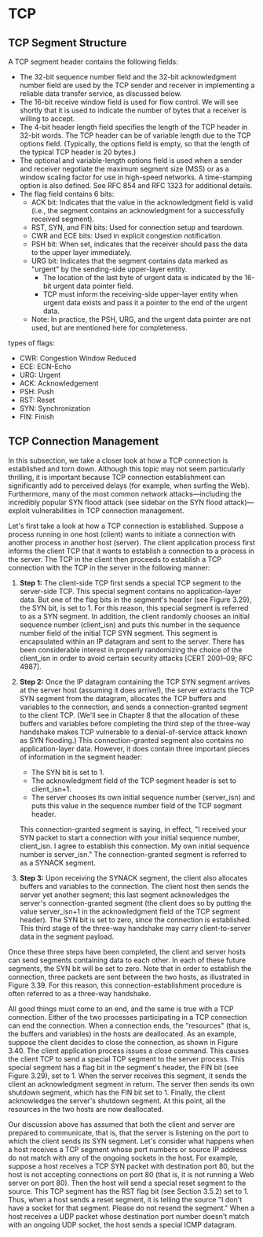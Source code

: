 # TCP

## TCP Segment Structure
A TCP segment header contains the following fields:
- The 32-bit sequence number field and the 32-bit acknowledgment number field are used by the TCP sender and receiver in implementing a reliable data transfer service, as discussed below.
- The 16-bit receive window field is used for flow control. We will see shortly that it is used to indicate the number of bytes that a receiver is willing to accept.
- The 4-bit header length field specifies the length of the TCP header in 32-bit words. The TCP header can be of variable length due to the TCP options field. (Typically, the options field is empty, so that the length of the typical TCP header is 20 bytes.)
- The optional and variable-length options field is used when a sender and receiver negotiate the maximum segment size (MSS) or as a window scaling factor for use in high-speed networks. A time-stamping option is also defined. See RFC 854 and RFC 1323 for additional details.
- The flag field contains 6 bits:
  - ACK bit: Indicates that the value in the acknowledgment field is valid (i.e., the segment contains an acknowledgment for a successfully received segment).
  - RST, SYN, and FIN bits: Used for connection setup and teardown.
  - CWR and ECE bits: Used in explicit congestion notification.
  - PSH bit: When set, indicates that the receiver should pass the data to the upper layer immediately.
  - URG bit: Indicates that the segment contains data marked as "urgent" by the sending-side upper-layer entity.
    - The location of the last byte of urgent data is indicated by the 16-bit urgent data pointer field.
    - TCP must inform the receiving-side upper-layer entity when urgent data exists and pass it a pointer to the end of the urgent data.
  - Note: In practice, the PSH, URG, and the urgent data pointer are not used, but are mentioned here for completeness.

types of flags:
- CWR: Congestion Window Reduced
- ECE: ECN-Echo
- URG: Urgent
- ACK: Acknowledgement
- PSH: Push
- RST: Reset
- SYN: Synchronization
- FIN: Finish

## TCP Connection Management

In this subsection, we take a closer look at how a TCP connection is established and torn down. Although this topic may not seem particularly thrilling, it is important because TCP connection establishment can significantly add to perceived delays (for example, when surfing the Web). Furthermore, many of the most common network attacks—including the incredibly popular SYN flood attack (see sidebar on the SYN flood attack)—exploit vulnerabilities in TCP connection management.

Let's first take a look at how a TCP connection is established. Suppose a process running in one host (client) wants to initiate a connection with another process in another host (server). The client application process first informs the client TCP that it wants to establish a connection to a process in the server. The TCP in the client then proceeds to establish a TCP connection with the TCP in the server in the following manner:

1. **Step 1:** The client-side TCP first sends a special TCP segment to the server-side TCP. This special segment contains no application-layer data. But one of the flag bits in the segment's header (see Figure 3.29), the SYN bit, is set to 1. For this reason, this special segment is referred to as a SYN segment. In addition, the client randomly chooses an initial sequence number (client_isn) and puts this number in the sequence number field of the initial TCP SYN segment. This segment is encapsulated within an IP datagram and sent to the server. There has been considerable interest in properly randomizing the choice of the client_isn in order to avoid certain security attacks [CERT 2001–09; RFC 4987].

2. **Step 2:** Once the IP datagram containing the TCP SYN segment arrives at the server host (assuming it does arrive!), the server extracts the TCP SYN segment from the datagram, allocates the TCP buffers and variables to the connection, and sends a connection-granted segment to the client TCP. (We'll see in Chapter 8 that the allocation of these buffers and variables before completing the third step of the three-way handshake makes TCP vulnerable to a denial-of-service attack known as SYN flooding.) This connection-granted segment also contains no application-layer data. However, it does contain three important pieces of information in the segment header:
   - The SYN bit is set to 1.
   - The acknowledgment field of the TCP segment header is set to client_isn+1.
   - The server chooses its own initial sequence number (server_isn) and puts this value in the sequence number field of the TCP segment header.
   
   This connection-granted segment is saying, in effect, "I received your SYN packet to start a connection with your initial sequence number, client_isn. I agree to establish this connection. My own initial sequence number is server_isn." The connection-granted segment is referred to as a SYNACK segment.

3. **Step 3:** Upon receiving the SYNACK segment, the client also allocates buffers and variables to the connection. The client host then sends the server yet another segment; this last segment acknowledges the server's connection-granted segment (the client does so by putting the value server_isn+1 in the acknowledgment field of the TCP segment header). The SYN bit is set to zero, since the connection is established. This third stage of the three-way handshake may carry client-to-server data in the segment payload.

Once these three steps have been completed, the client and server hosts can send segments containing data to each other. In each of these future segments, the SYN bit will be set to zero. Note that in order to establish the connection, three packets are sent between the two hosts, as illustrated in Figure 3.39. For this reason, this connection-establishment procedure is often referred to as a three-way handshake.

All good things must come to an end, and the same is true with a TCP connection. Either of the two processes participating in a TCP connection can end the connection. When a connection ends, the "resources" (that is, the buffers and variables) in the hosts are deallocated. As an example, suppose the client decides to close the connection, as shown in Figure 3.40. The client application process issues a close command. This causes the client TCP to send a special TCP segment to the server process. This special segment has a flag bit in the segment's header, the FIN bit (see Figure 3.29), set to 1. When the server receives this segment, it sends the client an acknowledgment segment in return. The server then sends its own shutdown segment, which has the FIN bit set to 1. Finally, the client acknowledges the server's shutdown segment. At this point, all the resources in the two hosts are now deallocated.

Our discussion above has assumed that both the client and server are prepared to communicate, that is, that the server is listening on the port to which the client sends its SYN segment. Let's consider what happens when a host receives a TCP segment whose port numbers or source IP address do not match with any of the ongoing sockets in the host. For example, suppose a host receives a TCP SYN packet with destination port 80, but the host is not accepting connections on port 80 (that is, it is not running a Web server on port 80). Then the host will send a special reset segment to the source. This TCP segment has the RST flag bit (see Section 3.5.2) set to 1. Thus, when a host sends a reset segment, it is telling the source "I don't have a socket for that segment. Please do not resend the segment." When a host receives a UDP packet whose destination port number doesn't match with an ongoing UDP socket, the host sends a special ICMP datagram.